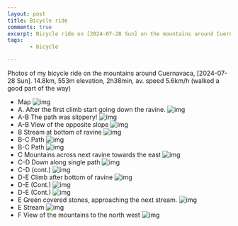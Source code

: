 ```yaml
---
layout: post
title: Bicycle ride
comments: true
excerpt: Bicycle ride on [2024-07-28 Sun] on the mountains around Cuernavaca.
tags:
       - bicycle

---
```


Photos of my bicycle ride on the mountains around Cuernavaca,
<span class="timestamp-wrapper"><span class="timestamp">[2024-07-28 Sun]</span></span>. 14.8km, 553m elevation, 2h38min, av. speed 5.6km/h
(walked a good part of the way)

-   Map
    ![img](../../../../assets/image/20240728Bicla/mapa.png)
-   A. After the first climb start going down the ravine.
    ![img](../../../../assets/image/20240728Bicla/1722194989410.jpg)
-   A-B The path was slippery!
    ![img](../../../../assets/image/20240728Bicla/1722194989392.jpg)
-   A-B View of the opposite slope
    ![img](../../../../assets/image/20240728Bicla/1722194989379.jpg)
-   B Stream at bottom of ravine
    ![img](../../../../assets/image/20240728Bicla/1722194989368.jpg)
-   B-C Path
    ![img](../../../../assets/image/20240728Bicla/1722194989354.jpg)
-   B-C Path
    ![img](../../../../assets/image/20240728Bicla/1722194989335.jpg)
-   C Mountains across next ravine towards the east
    ![img](../../../../assets/image/20240728Bicla/1722194989319.jpg)
-   C-D Down along single path
    ![img](../../../../assets/image/20240728Bicla/1722194989297.jpg)
-   C-D (cont.)
    ![img](../../../../assets/image/20240728Bicla/1722194989274.jpg)
-   D-E Climb after bottom of ravine
    ![img](../../../../assets/image/20240728Bicla/1722194989255.jpg)
-   D-E (Cont.)
    ![img](../../../../assets/image/20240728Bicla/1722194989235.jpg)
-   D-E (Cont.)
    ![img](../../../../assets/image/20240728Bicla/1722194989219.jpg)
-   E Green covered stones, approaching the next stream.
    ![img](../../../../assets/image/20240728Bicla/1722194989208.jpg)
-   E Stream
    ![img](../../../../assets/image/20240728Bicla/1722194989197.jpg)
-   F View of the mountains to the north west
    ![img](../../../../assets/image/20240728Bicla/1722194989184.jpg)

